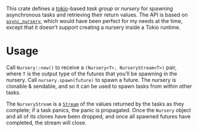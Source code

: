 This crate defines a [tokio][]-based *task group* or *nursery* for spawning
asynchronous tasks and retrieving their return values.  The API is based on
[`async_nursery`][], which would have been perfect for my needs at the time,
except that it doesn't support creating a nursery inside a Tokio runtime.

Usage
=====

Call `Nursery::new()` to receive a `(Nursery<T>, NurseryStream<T>)` pair, where
`T` is the output type of the futures that you'll be spawning in the nursery.
Call `nursery.spawn(future)` to spawn a future.  The nursery is clonable &
sendable, and so it can be used to spawn tasks from within other tasks.

The `NurseryStream` is a [`Stream`][] of the values returned by the tasks as
they complete; if a task panics, the panic is propagated.  Once the `Nursery`
object and all of its clones have been dropped, and once all spawned futures
have completed, the stream will close.

[tokio]: https://tokio.rs
[`async_nursery`]: https://crates.io/crates/async_nursery
[`Stream`]: https://docs.rs/futures-util/latest/futures_util/stream/trait.Stream.html
